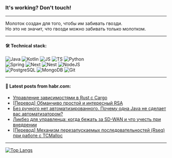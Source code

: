 ### It's working? Don't touch!

---
Молоток создан для того, чтобы им забивать гвозди. <br>
Но это не значит, что гвозди можно забивать только молотком.

---

#### 🛠️ Technical stack:

![Java](https://img.shields.io/badge/Java-informational?logo=Oracle&style=flat&logoColor=white&color=FF4500)
![Kotlin](https://img.shields.io/badge/Kotlin-informational?logo=Kotlin&style=flat&logoColor=white&color=774D97)
![JS](https://img.shields.io/badge/JS-informational?logo=javaScript&style=flat&logoColor=black&color=F7Df1E)
![TS](https://img.shields.io/badge/TypeScript-informational?logo=typeScript&style=flat&logoColor=black&color=017acc)
![Python](https://img.shields.io/badge/Python-informational?logo=Python&style=flat&logoColor=black&color=ffdd54) <br>
![Spring](https://img.shields.io/badge/SpringBoot-informational?logo=SpringBoot&style=flat&logoColor=white&color=6DB33F) 
![Next](https://img.shields.io/badge/Next.js-informational?logo=Next.js&style=flat&logoColor=white&color=3671a1)
![Nest](https://img.shields.io/badge/NestJS-informational?logo=NestJS&style=flat&logoColor=white&color=E0234E)
![NodeJS](https://img.shields.io/badge/NodeJS-informational?logo=node.js&style=flat&logoColor=white&color=70A760) <br>
![PostgreSQL](https://img.shields.io/badge/PostgreSQL-informational?logo=PostgreSQL&style=flat&logoColor=white&color=DAA520)
![MongoDB](https://img.shields.io/badge/MongoDB-informational?logo=MongoDB&style=flat&logoColor=white&color=870000)
![Git](https://img.shields.io/badge/Git-informational?logo=git&style=flat&logoColor=white&color=f74e28)

___

#### 💬 Latest posts from habr.com:

<!-- BLOG-POST-LIST:START -->
- [Управление зависимостями в Rust с Cargo](https://habr.com/ru/companies/otus/articles/788642/?utm_source=habrahabr&utm_medium=rss&utm_campaign=788642)
- [[Перевод] Обманчиво простой и интересный RSA](https://habr.com/ru/companies/ruvds/articles/789166/?utm_source=habrahabr&utm_medium=rss&utm_campaign=789166)
- [Без ручного нет автоматизированного. Почему одна Java не сделает вас автоматизатором?](https://habr.com/ru/articles/789524/?utm_source=habrahabr&utm_medium=rss&utm_campaign=789524)
- [Ликбез для управленца: когда бежать за SD-WAN и что учесть при внедрении](https://habr.com/ru/companies/beeline_cloud/articles/789468/?utm_source=habrahabr&utm_medium=rss&utm_campaign=789468)
- [[Перевод] Механизм перезапускаемых последовательностей &lpar;Rseq&rpar; при работе с TCMalloc](https://habr.com/ru/companies/timeweb/articles/789470/?utm_source=habrahabr&utm_medium=rss&utm_campaign=789470)
<!-- BLOG-POST-LIST:END -->

---
[![Top Langs](https://github-readme-stats-git-master-advtsetting-gmailcom.vercel.app/api/top-langs/?username=zloylis&langs_count=10&hide_title=false&title_color=e6edf3&size_weight=0.5&count_weight=0.5&layout=compact&hide_border=true&theme=dracula)](https://github.com/zloylis)

<!-- ![GitHub stats](https://github-readme-stats-git-master-advtsetting-gmailcom.vercel.app/api?username=zloylis&show_icons=true&hide_border=true&theme=dracula&hide_title=true&include_all_commits=true&count_private=true&hide=contribs&hide_rank=true) -->
